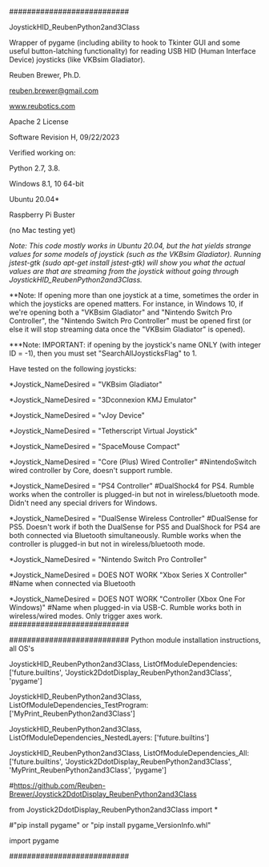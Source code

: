 ###########################

JoystickHID_ReubenPython2and3Class

Wrapper of pygame (including ability to hook to Tkinter GUI and some useful button-latching functionality) for reading USB HID (Human Interface Device) joysticks (like VKBsim Gladiator).

Reuben Brewer, Ph.D.

reuben.brewer@gmail.com

www.reubotics.com

Apache 2 License

Software Revision H, 09/22/2023

Verified working on: 

Python 2.7, 3.8.

Windows 8.1, 10 64-bit

Ubuntu 20.04*

Raspberry Pi Buster 

(no Mac testing yet)

*Note: This code mostly works in Ubuntu 20.04, but the hat yields strange values for some models of joystick (such as the VKBsim Gladiator). Running jstest-gtk (sudo apt-get install jstest-gtk) will show you what the actual values are that are streaming from the joystick without going through JoystickHID_ReubenPython2and3Class.*

**Note: If opening more than one joystick at a time, sometimes the order in which the joysticks are opened matters.
For instance, in Windows 10, if we're opening both a "VKBsim Gladiator" and "Nintendo Switch Pro Controller",
the "Nintendo Switch Pro Controller" must be opened first (or else it will stop streaming data once the "VKBsim Gladiator" is opened).

***Note: IMPORTANT: if opening by the joystick's name ONLY (with integer ID = -1), then you must set "SearchAllJoysticksFlag" to 1.

Have tested on the following joysticks:

*Joystick_NameDesired = "VKBsim Gladiator"

*Joystick_NameDesired = "3Dconnexion KMJ Emulator"

*Joystick_NameDesired = "vJoy Device"

*Joystick_NameDesired = "Tetherscript Virtual Joystick"

*Joystick_NameDesired = "SpaceMouse Compact"

*Joystick_NameDesired = "Core (Plus) Wired Controller" #NintendoSwitch wired controller by Core, doesn't support rumble.

*Joystick_NameDesired = "PS4 Controller" #DualShock4 for PS4. Rumble works when the controller is plugged-in but not in wireless/bluetooth mode. Didn't need any special drivers for Windows.

*Joystick_NameDesired = "DualSense Wireless Controller" #DualSense for PS5. Doesn't work if both the DualSense for PS5 and DualShock for PS4 are both connected via Bluetooth simultaneously. Rumble works when the controller is plugged-in but not in wireless/bluetooth mode.

*Joystick_NameDesired = "Nintendo Switch Pro Controller"

*Joystick_NameDesired = DOES NOT WORK "Xbox Series X Controller" #Name when connected via Bluetooth

*Joystick_NameDesired = DOES NOT WORK "Controller (Xbox One For Windows)" #Name when plugged-in via USB-C. Rumble works both in wireless/wired modes. Only trigger axes work.
###########################

########################### Python module installation instructions, all OS's

JoystickHID_ReubenPython2and3Class, ListOfModuleDependencies: ['future.builtins', 'Joystick2DdotDisplay_ReubenPython2and3Class', 'pygame']

JoystickHID_ReubenPython2and3Class, ListOfModuleDependencies_TestProgram: ['MyPrint_ReubenPython2and3Class']

JoystickHID_ReubenPython2and3Class, ListOfModuleDependencies_NestedLayers: ['future.builtins']

JoystickHID_ReubenPython2and3Class, ListOfModuleDependencies_All:['future.builtins', 'Joystick2DdotDisplay_ReubenPython2and3Class', 'MyPrint_ReubenPython2and3Class', 'pygame']

#https://github.com/Reuben-Brewer/Joystick2DdotDisplay_ReubenPython2and3Class

from Joystick2DdotDisplay_ReubenPython2and3Class import *

#"pip install pygame" or "pip install pygame_VersionInfo.whl"

import pygame

###########################
